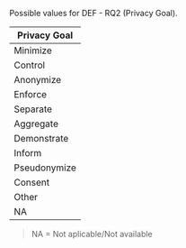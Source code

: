 Possible values for DEF - RQ2 (Privacy Goal).


| Privacy Goal |
| ---------------- | 
| Minimize |
| Control |
| Anonymize |
| Enforce |
| Separate |
| Aggregate |
| Demonstrate |
| Inform |
| Pseudonymize |
| Consent |
| Other |
| NA |

>NA = Not aplicable/Not available